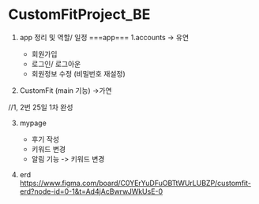 # CustomFitProject_BE

1. app 정리 및 역할/ 일정
===app===
1.accounts  -> 유연
	- 회원가입
	- 로그인/ 로그아운
	- 회원정보 수정 (비밀번호 재설정)

2. CustomFit (main 기능)  ->가연

//1, 2번 25일 1차 완성

3. mypage
	- 후기 작성
	- 키워드 변경
	- 알림 기능 -> 키워드 변경

2. erd
   https://www.figma.com/board/C0YErYuDFuOBTtWUrLUBZP/customfit-erd?node-id=0-1&t=Ad4jAcBwrwJWkUsE-0
  
